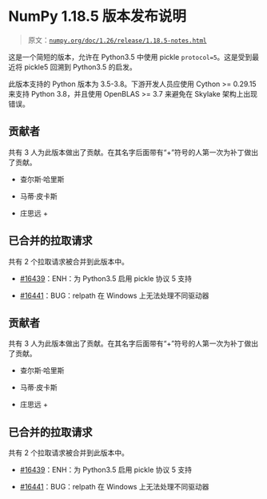 # NumPy 1.18.5 版本发布说明

> 原文：[`numpy.org/doc/1.26/release/1.18.5-notes.html`](https://numpy.org/doc/1.26/release/1.18.5-notes.html)

这是一个简短的版本，允许在 Python3.5 中使用 pickle `protocol=5`。这是受到最近将 pickle5 回溯到 Python3.5 的启发。

此版本支持的 Python 版本为 3.5-3.8。下游开发人员应使用 Cython >= 0.29.15 来支持 Python 3.8，并且使用 OpenBLAS >= 3.7 来避免在 Skylake 架构上出现错误。

## 贡献者

共有 3 人为此版本做出了贡献。在其名字后面带有“+”符号的人第一次为补丁做出了贡献。

+   查尔斯·哈里斯

+   马蒂·皮卡斯

+   庄思远 +

## 已合并的拉取请求

共有 2 个拉取请求被合并到此版本中。

+   [#16439](https://github.com/numpy/numpy/pull/16439)：ENH：为 Python3.5 启用 pickle 协议 5 支持

+   [#16441](https://github.com/numpy/numpy/pull/16441)：BUG：relpath 在 Windows 上无法处理不同驱动器

## 贡献者

共有 3 人为此版本做出了贡献。在其名字后面带有“+”符号的人第一次为补丁做出了贡献。

+   查尔斯·哈里斯

+   马蒂·皮卡斯

+   庄思远 +

## 已合并的拉取请求

共有 2 个拉取请求被合并到此版本中。

+   [#16439](https://github.com/numpy/numpy/pull/16439)：ENH：为 Python3.5 启用 pickle 协议 5 支持

+   [#16441](https://github.com/numpy/numpy/pull/16441)：BUG：relpath 在 Windows 上无法处理不同驱动器

